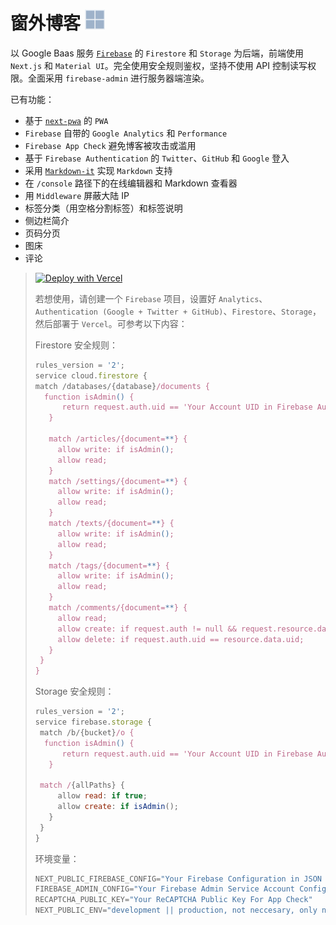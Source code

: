 # 窗外博客 ![](public/favicon-32x32.png)

以 Google Baas 服务 [`Firebase`](https://firebase.google.com/) 的 `Firestore` 和 `Storage` 为后端，前端使用 `Next.js` 和 `Material UI`。完全使用安全规则鉴权，坚持不使用 API 控制读写权限。全面采用 `firebase-admin` 进行服务器端渲染。

已有功能：
- 基于 [`next-pwa`](https://www.npmjs.com/package/next-pwa) 的 `PWA`
- `Firebase` 自带的 `Google Analytics` 和 `Performance`
- `Firebase App Check` 避免博客被攻击或滥用
- 基于 `Firebase Authentication` 的 `Twitter`、`GitHub` 和 `Google` 登入
- 采用 [`Markdown-it`](https://github.com/markdown-it/markdown-it) 实现 `Markdown` 支持
- 在 `/console` 路径下的在线编辑器和 Markdown 查看器
- 用 `Middleware` 屏蔽大陆 IP
- 标签分类（用空格分割标签）和标签说明
- 侧边栏简介
- 页码分页
- 图床
- 评论

> [![Deploy with Vercel](https://vercel.com/button)](https://vercel.com/new/clone?repository-url=https%3A%2F%2Fgithub.com%2FKanFuBing%2Fchuangwai-blog&env=NEXT_PUBLIC_FIREBASE_CONFIG,FIREBASE_ADMIN_CONFIG,RECAPTCHA_PUBLIC_KEY&envDescription=NEXT_PUBLIC_FIREBASE_CONFIG%3D%22Your%20Firebase%20Configuration%20in%20JSON%20Format%22%2C%20FIREBASE_ADMIN_CONFIG%3D%22Your%20Firebase%20Admin%20Service%20Account%20Configuration%20in%20JSON%20Format%22%2C%20RECAPTCHA_PUBLIC_KEY%3D%22Your%20ReCAPTCHA%20Public%20Key%20For%20App%20Check%22&demo-title=Chuangwai%20Blog&demo-description=%E7%AA%97%E5%A4%96%E6%B5%AE%E5%86%B0%EF%BC%8C%E5%8D%9A%E5%AE%A2%E7%AB%99%E7%82%B9&demo-url=https%3A%2F%2Fchuangwai.top%2F&demo-image=https%3A%2F%2Ffirebasestorage.googleapis.com%2Fv0%2Fb%2Fchuang-wai.appspot.com%2Fo%2F0.4270071503869033.png%3Falt%3Dmedia%26token%3Dcf75b2ee-bdeb-4465-84ce-59b5b45b9b1e)
> 
> 若想使用，请创建一个 `Firebase` 项目，设置好 `Analytics`、`Authentication (Google + Twitter + GitHub)`、`Firestore`、`Storage`，然后部署于 `Vercel`。可参考以下内容：
> 
> Firestore 安全规则：
> ```js
> rules_version = '2';
> service cloud.firestore {
> match /databases/{database}/documents {
> 	function isAdmin() {
>    	return request.auth.uid == 'Your Account UID in Firebase Authentication of Your App';
>    }
>  
>    match /articles/{document=**} {
>      allow write: if isAdmin();
>      allow read;
>    }
>    match /settings/{document=**} {
>      allow write: if isAdmin();
>      allow read;
>    }
>    match /texts/{document=**} {
>      allow write: if isAdmin();
>      allow read;
>    }
>    match /tags/{document=**} {
>      allow write: if isAdmin();
>      allow read;
>    }
>    match /comments/{document=**} {
>      allow read;
>      allow create: if request.auth != null && request.resource.data.uid == request.auth.uid && request.resource.data.user == request.auth.token.name
>      allow delete: if request.auth.uid == resource.data.uid;
>    }
>  }
>}
>```
>
> Storage 安全规则：
> ```js
>rules_version = '2';
>service firebase.storage {
>  match /b/{bucket}/o {
>  	function isAdmin() {
>    	return request.auth.uid == 'Your Account UID in Firebase Authentication of Your App';
>    }
>   
>  match /{allPaths} {
>      allow read: if true;
>      allow create: if isAdmin();
>    }
>  }
>}
>```
>
> 环境变量：
> ```js
> NEXT_PUBLIC_FIREBASE_CONFIG="Your Firebase Configuration in JSON Format"
> FIREBASE_ADMIN_CONFIG="Your Firebase Admin Service Account Configuration in JSON Format"
> RECAPTCHA_PUBLIC_KEY="Your ReCAPTCHA Public Key For App Check"
> NEXT_PUBLIC_ENV="development || production, not neccesary, only needed when debugging locally"
> ```
